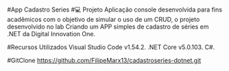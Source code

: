 #App Cadastro Series
#💻 Projeto
   Aplicação console desenvolvida para fins acadêmicos com o objetivo de simular o uso de um CRUD, 
   o projeto desenvolvido no lab Criando um APP simples de cadastro de séries em .NET da Digital Innovation One.
   
#Recursos Utilizados
Visual Studio Code v1.54.2.
.NET Core v5.0.103.
C#.

#GitClone
https://github.com/FilipeMarx13/cadastroseries-dotnet.git
